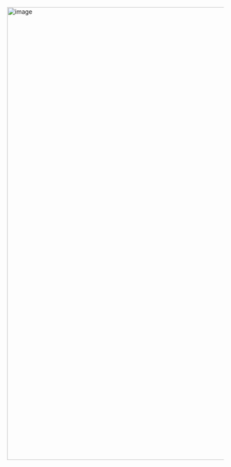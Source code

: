 

<img width="1052" alt="image" src="https://github.com/user-attachments/assets/57bf3319-3d7d-44da-8256-1b96444d8ac5" />

